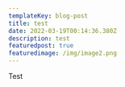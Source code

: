 ```yaml
---
templateKey: blog-post
title: test
date: 2022-03-19T00:14:36.380Z
description: test
featuredpost: true
featuredimage: /img/image2.png
---
```

Test